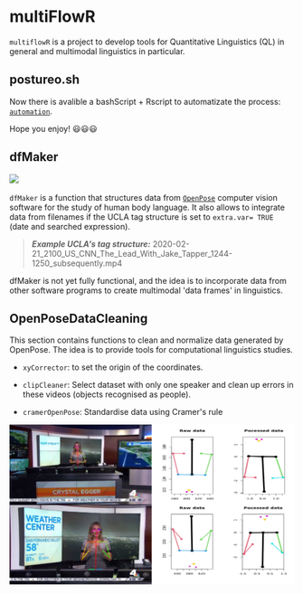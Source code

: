 # multiFlowR

`multiflowR` is a project to develop tools for Quantitative Linguistics (QL) in general and multimodal linguistics in particular.

## postureo.sh

Now there is avalible a bashScript + Rscript to automatizate the process:  [`automation`](https://github.com/daedalusLAB/multiFlowR/tree/main/automation). 

Hope you enjoy! :smiley::smiley::smiley: 


## dfMaker



 ![](OpenPoseDataCleaning/functions/Examples/dfmakerInOut.png)



`dfMaker` is a function that structures data from [`OpenPose`](https://github.com/CMU-Perceptual-Computing-Lab/openpose) computer vision software for the study of human body language. It also allows to integrate data from filenames if the UCLA tag structure is set to `extra.var= TRUE` (date and searched expression).

> ***Example UCLA's tag structure:*** 2020-02-21_2100_US_CNN_The_Lead_With_Jake_Tapper_1244-1250_subsequently.mp4

dfMaker is not yet fully functional, and the idea is to incorporate data from other software programs to create multimodal 'data frames' in linguistics.

## OpenPoseDataCleaning

This section contains functions to clean and normalize data generated by OpenPose. The idea is to provide tools for computational linguistics studies.

* `xyCorrector`: to set the origin of the coordinates.

* `clipCleaner`: Select dataset with only one speaker and clean up errors in these videos (objects recognised as people).

* `cramerOpenPose`: Standardise data using Cramer's rule 


 ![Before and After standarization](OpenPoseDataCleaning/functionsExamples/Before&After_Cramer.png)

